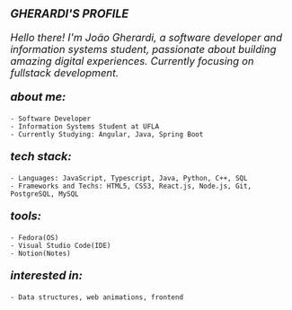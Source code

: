 <p style="font-size: 20px ;"> <b><i> GHERARDI'S PROFILE</i> </b></p>

<p align="left" style="font-size: 18px;"><i>Hello there! I'm João Gherardi, a software developer and information systems student, passionate about building amazing digital experiences. Currently focusing on fullstack development.</i></p>


<p style="font-size: 20px ;"> <b><i> about me:</i> </b></p>

    - Software Developer
    - Information Systems Student at UFLA
    - Currently Studying: Angular, Java, Spring Boot

<p style="font-size: 20px ;"> <b><i> tech stack:</i> </b></p>

    - Languages: JavaScript, Typescript, Java, Python, C++, SQL
    - Frameworks and Techs: HTML5, CSS3, React.js, Node.js, Git, PostgreSQL, MySQL

<p style="font-size: 20px ;"> <b><i> tools:</i> </b></p>

    - Fedora(OS) 
    - Visual Studio Code(IDE) 
    - Notion(Notes)

<p style="font-size: 20px ;"> <b><i> interested in:</i> </b></p>

    - Data structures, web animations, frontend
    
    

